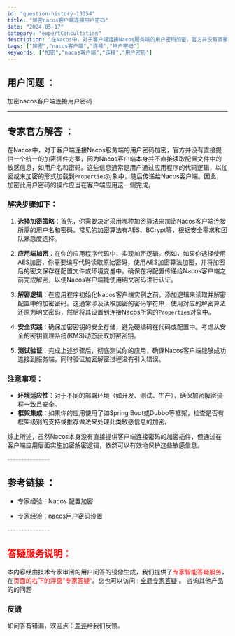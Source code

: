 ```yaml
---
id: "question-history-13354"
title: "加密nacos客户端连接用户密码"
date: "2024-05-17"
category: "expertConsultation"
description: "在Nacos中，对于客户端连接Nacos服务端的用户密码加密，官方并没有直接提供一个统一的加密插件方案，因为Nacos客户端本身并不直接读取配置文件中的敏感信息，如用户名和密码。这些信息通常是用户通过应用程序的代码逻辑，以加密或未加密的形式加载到`Properties`对象中，随后传递给Nacos客"
tags: ["加密","nacos客户端","连接","用户密码"]
keywords: ["加密","nacos客户端","连接","用户密码"]
---
```


## 用户问题 ： 
 加密nacos客户端连接用户密码  

---------------
## 专家官方解答 ：

在Nacos中，对于客户端连接Nacos服务端的用户密码加密，官方并没有直接提供一个统一的加密插件方案，因为Nacos客户端本身并不直接读取配置文件中的敏感信息，如用户名和密码。这些信息通常是用户通过应用程序的代码逻辑，以加密或未加密的形式加载到`Properties`对象中，随后传递给Nacos客户端。因此，加密此用户密码的操作应当在客户端应用这一侧完成。

### 解决步骤如下：

1. **选择加密策略**：首先，你需要决定采用哪种加密算法来加密Nacos客户端连接所需的用户名和密码。常见的加密算法有AES、BCrypt等，根据安全需求和团队熟悉度选择。

2. **应用端加密**：在你的应用程序代码中，实现加密逻辑。例如，如果你选择使用AES加密，你需要编写代码读取原始密码，使用AES加密算法加密，并将加密后的密文保存在配置文件或环境变量中。确保在将配置传递给Nacos客户端之前完成解密，以便Nacos客户端能使用明文密码进行认证。

3. **解密逻辑**：在应用程序初始化Nacos客户端实例之前，添加逻辑来读取并解密配置中的加密密码。这通常涉及读取加密的密码字符串，使用对应的解密算法还原为明文密码，然后将其设置到连接Nacos所需的`Properties`对象中。

4. **安全实践**：确保加密密钥的安全存储，避免硬编码在代码或配置中。考虑从安全的密钥管理系统(KMS)动态获取加密密钥。

5. **测试验证**：完成上述步骤后，彻底测试你的应用，确保Nacos客户端能够成功连接到服务端，同时验证加密解密过程没有引入错误。

### 注意事项：

- **环境适应性**：对于不同的部署环境（如开发、测试、生产），确保加密解密流程一致且安全。
- **框架集成**：如果你的应用使用了如Spring Boot或Dubbo等框架，检查是否有框架级别的支持或推荐做法来处理此类敏感信息的加密。

综上所述，虽然Nacos本身没有直接提供客户端连接密码的加密插件，但通过在客户端应用层面实施加密解密逻辑，依然可以有效地保护这些敏感信息。


<font color="#949494">---------------</font> 


## 参考链接 ：

* 专家经验：Nacos 配置加密 
 
 * 专家经验：nacos用户密码设置 


 <font color="#949494">---------------</font> 
 


## <font color="#FF0000">答疑服务说明：</font> 

本内容经由技术专家审阅的用户问答的镜像生成，我们提供了<font color="#FF0000">专家智能答疑服务</font>，在<font color="#FF0000">页面的右下的浮窗”专家答疑“</font>。您也可以访问 : [全局专家答疑](https://answer.opensource.alibaba.com/docs/intro) 。 咨询其他产品的的问题

### 反馈
如问答有错漏，欢迎点：[差评](https://ai.nacos.io/user/feedbackByEnhancerGradePOJOID?enhancerGradePOJOId=13872)给我们反馈。
